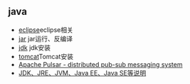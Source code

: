 ## java
- [eclipse](eclipse.md)eclipse相关
- [jar](jar.md) jar运行、反编译
- [jdk](jdk.md) jdk安装
- [tomcat](tomcat.md)Tomcat安装
- [Apache Pulsar - distributed pub-sub messaging system](pulsar.md)
- [JDK、JRE、JVM、Java EE、Java SE等说明](version.md)